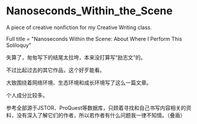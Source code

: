 # Nanoseconds_Within_the_Scene
A piece of creative nonfiction for my Creative Writing class.

Full title = "Nanoseconds Within the Scene: About Where I Perform This Soliloquy"

失算了，匆匆写下的结尾太拉垮，本来没打算写“励志文”的。

不过比起过去的其它作品，这个好歹能看。

大致围绕着网络环境、生态环境和成长环境写了这么一篇文章。

个人成分比较多。

参考全部源于JSTOR、ProQuest等数据库，只顾着寻找和自己书写内容相关的资料，没有深入了解它们的作者，所以若作者有什么问题我一律不知情。（叠盾）
